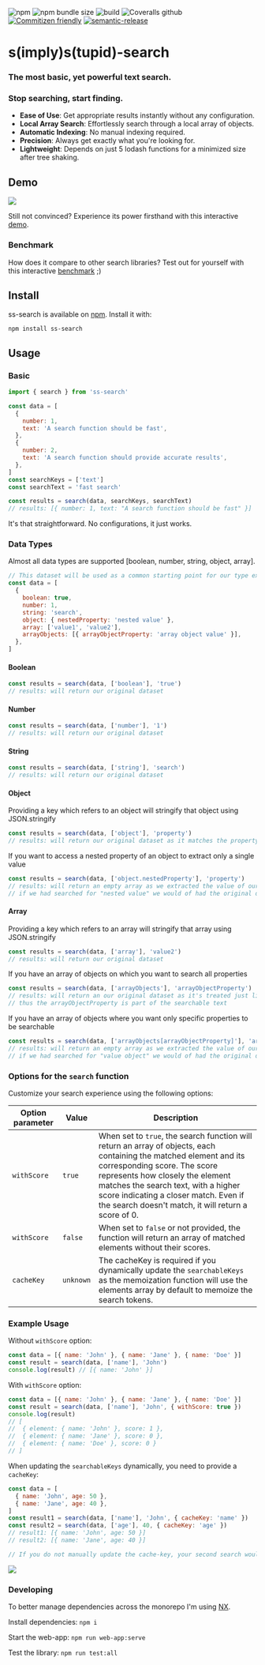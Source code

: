 ![npm](https://img.shields.io/npm/v/ss-search?style=flat-square)
![npm bundle size](https://img.shields.io/bundlephobia/minzip/ss-search?style=flat-square)
![build](https://github.com/yann510/ss-search/actions/workflows/publish-package.yml/badge.svg)
![Coveralls github](https://img.shields.io/coveralls/github/yann510/ss-search?style=flat-square)
[![Commitizen friendly](https://img.shields.io/badge/commitizen-friendly-brightgreen.svg?style=flat-square)](http://commitizen.github.io/cz-cli/)
[![semantic-release](https://img.shields.io/badge/%20%20%F0%9F%93%A6%F0%9F%9A%80-semantic--release-e10079.svg?style=flat-square)](https://github.com/semantic-release/semantic-release)

# s(imply)s(tupid)-search

### The most basic, yet powerful text search.

### Stop searching, start finding.

- **Ease of Use**: Get appropriate results instantly without any configuration.
- **Local Array Search**: Effortlessly search through a local array of objects.
- **Automatic Indexing**: No manual indexing required.
- **Precision**: Always get exactly what you're looking for.
- **Lightweight**: Depends on just 5 lodash functions for a minimized size after tree shaking.

## Demo

![](demo.gif)

Still not convinced? Experience its power firsthand with this interactive [demo](https://ss-search.netlify.app/).

### Benchmark

How does it compare to other search libraries? Test out for yourself with this interactive [benchmark](https://ss-search.netlify.app/benchmark) ;)

## Install

ss-search is available on [npm](https://www.npmjs.com/package/ss-search). Install it with:

`npm install ss-search`

## Usage

### Basic

```javascript
import { search } from 'ss-search'

const data = [
  {
    number: 1,
    text: 'A search function should be fast',
  },
  {
    number: 2,
    text: 'A search function should provide accurate results',
  },
]
const searchKeys = ['text']
const searchText = 'fast search'

const results = search(data, searchKeys, searchText)
// results: [{ number: 1, text: "A search function should be fast" }]
```

It's that straightforward. No configurations, it just works.

### Data Types

Almost all data types are supported [boolean, number, string, object, array].

```javascript
// This dataset will be used as a common starting point for our type examples
const data = [
  {
    boolean: true,
    number: 1,
    string: 'search',
    object: { nestedProperty: 'nested value' },
    array: ['value1', 'value2'],
    arrayObjects: [{ arrayObjectProperty: 'array object value' }],
  },
]
```

#### Boolean

```javascript
const results = search(data, ['boolean'], 'true')
// results: will return our original dataset
```

#### Number

```javascript
const results = search(data, ['number'], '1')
// results: will return our original dataset
```

#### String

```javascript
const results = search(data, ['string'], 'search')
// results: will return our original dataset
```

#### Object

Providing a key which refers to an object will stringify that object using JSON.stringify

```javascript
const results = search(data, ['object'], 'property')
// results: will return our original dataset as it matches the property key "nestedProperty" of our object
```

If you want to access a nested property of an object to extract only a single value

```javascript
const results = search(data, ['object.nestedProperty'], 'property')
// results: will return an empty array as we extracted the value of our nested object
// if we had searched for "nested value" we would of had the original dataset
```

#### Array

Providing a key which refers to an array will stringify that array using JSON.stringify

```javascript
const results = search(data, ['array'], 'value2')
// results: will return our original dataset
```

If you have an array of objects on which you want to search all properties

```javascript
const results = search(data, ['arrayObjects'], 'arrayObjectProperty')
// results: will return an our original dataset as it's treated just like a regular array
// thus the arrayObjectProperty is part of the searchable text
```

If you have an array of objects where you want only specific properties to be searchable

```javascript
const results = search(data, ['arrayObjects[arrayObjectProperty]'], 'arrayObjectProperty')
// results: will return an empty array as we extracted the value of our nested array of objects
// if we had searched for "value object" we would of had the original dataset
```

### Options for the `search` function

Customize your search experience using the following options:

| Option parameter | Value     | Description                                                                                                                                                                                                                                                                                                                   |
| ---------------- | --------- | ----------------------------------------------------------------------------------------------------------------------------------------------------------------------------------------------------------------------------------------------------------------------------------------------------------------------------- |
| `withScore`      | `true`    | When set to `true`, the search function will return an array of objects, each containing the matched element and its corresponding score. The score represents how closely the element matches the search text, with a higher score indicating a closer match. Even if the search doesn't match, it will return a score of 0. |
| `withScore`      | `false`   | When set to `false` or not provided, the function will return an array of matched elements without their scores.                                                                                                                                                                                                              |
| `cacheKey`       | `unknown` | The cacheKey is required if you dynamically update the `searchableKeys` as the memoization function will use the elements array by default to memoize the search tokens.                                                                                                                                                      |

### Example Usage

Without `withScore` option:

```javascript
const data = [{ name: 'John' }, { name: 'Jane' }, { name: 'Doe' }]
const result = search(data, ['name'], 'John')
console.log(result) // [{ name: 'John' }]
```

With `withScore` option:

```javascript
const data = [{ name: 'John' }, { name: 'Jane' }, { name: 'Doe' }]
const result = search(data, ['name'], 'John', { withScore: true })
console.log(result)
// [
//  { element: { name: 'John' }, score: 1 },
//  { element: { name: 'Jane' }, score: 0 },
//  { element: { name: 'Doe' }, score: 0 }
// ]
```

When updating the `searchableKeys` dynamically, you need to provide a `cacheKey`:

```javascript
const data = [
  { name: 'John', age: 50 },
  { name: 'Jane', age: 40 },
]
const result1 = search(data, ['name'], 'John', { cacheKey: 'name' })
const result2 = search(data, ['age'], 40, { cacheKey: 'age' })
// result1: [{ name: 'John', age: 50 }]
// result2: [{ name: 'Jane', age: 40 }]

// If you do not manually update the cache-key, your second search would have used "name" as the `searchKeys` and returned an empty array
```

![](benchmark.gif)

### Developing

To better manage dependencies across the monorepo I'm using [NX](https://nx.dev/).

Install dependencies:
`npm i`

Start the web-app:
`npm run web-app:serve`

Test the library:
`npm run test:all`
